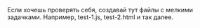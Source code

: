 Если хочешь проверять себя, создавай тут файлы с мелкими задачками. Например, test-1.js, test-2.html и так далее.
